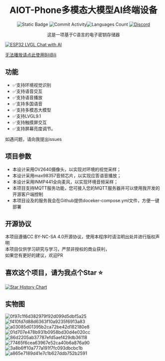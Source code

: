 <div align="center">
    <h1>AIOT-Phone多模态大模型AI终端设备</h1>


![Static Badge](https://img.shields.io/badge/License-CC_BY_NC_SA_4.0-green?style=for-the-badge)
![Commit Activity](https://img.shields.io/github/commit-activity/w/JasonYANG170/AIOT-Phone?style=for-the-badge&color=yellow)![Languages Count](https://img.shields.io/github/languages/count/JasonYANG170/AIOT-Phone?logo=c&style=for-the-badge)
[![Discord](https://img.shields.io/discord/978108215499816980?style=social&logo=discord&label=echosec)](https://discord.com/invite/az3ceRmgVe)


这是一项基于C语言的电子密钥存储器

</div>


[![ESP32 LVGL Chat with AI](https://res.cloudinary.com/marcomontalbano/image/upload/v1724820150/video_to_markdown/images/youtube--R_B1rzzal6A-c05b58ac6eb4c4700831b2b3070cd403.jpg)](https://youtu.be/R_B1rzzal6A "ESP32 LVGL Chat with AI")

[无法播放请点此使用BiliBili](https://www.bilibili.com/video/BV1UqsNeJE3j/)


## 功能
- ✅支持环境视觉识别
- ✅支持语音交互
- ✅支持语音播放
- ✅支持多国语音
- ✅支持多模态大模型
- ✅支持LVGL9.1
- ✅支持触摸屏交互
- ✅支持屏幕亮度调节。

如遇问题，请向我提出issues


## 项目参数

* 本设计采用OV2640摄像头，以实现对环境的视觉采样；
* 本设计采用max98357音频芯片，以实现应答语音播放；
* 本设计采用INMP441全向麦风，以实现环境音频采样；
* 本项目支持MQTT服务功能，您可接入您的MQTT服务器并可以使用我开发的开源客户端控制
* 本项目设及的服务我会在Github提供doceker-compose.yml文件，方便一键部署
## 开源协议
本项目遵循CC BY-NC-SA 4.0开源协议，使用本程序时请注明出处并进行版权声明  
本项目仅供学习研究与学习，严禁非授权的商业获利，  
如果您有更好的建议，欢迎PR

## 喜欢这个项目，请为我点个Star ⭐

[![Star History Chart](https://api.star-history.com/svg?repos=JasonYANG170/AIOT-Phone&type=Date)](https://star-history.com/#star-history/star-history&Date)



## 实物图
![0f97c1f6d382979f92d099d5dbf5a25](https://github.com/user-attachments/assets/a4f69bb5-2b8e-46b7-b72a-2ef26def1611)
![f410fd7d88d6363f10a9235f6913a83](https://github.com/user-attachments/assets/ddcb6ba9-d42d-46f6-9154-c69b4be06d15)
![a03085d01395b2ca72be42d182180e8](https://github.com/user-attachments/assets/9ca77110-7e6e-422c-8267-b7face3b8dc9)
![01d707e478b931b0958bd30d4e020cc](https://github.com/user-attachments/assets/5ed8617b-b2c3-4c21-9647-3db4341c9944)
![86d2205ab37787efd5aef429db36118](https://github.com/user-attachments/assets/ba885e87-426a-4daf-be02-769aa344a35e)
![77465f6cea63967e52ca40b6a876a90](https://github.com/user-attachments/assets/759c3f38-63ab-4405-bbab-91cf3d94750b)
![3a8b6ff10a777a191f7fc093dbcbc1b](https://github.com/user-attachments/assets/3480c34d-60f3-4a0b-9ea1-71deda60c4ab)
![a865e7189d41e7c1b627ddb752b2591](https://github.com/user-attachments/assets/1caaaa7c-dd0b-4019-a6ca-efb417f15e7c)


